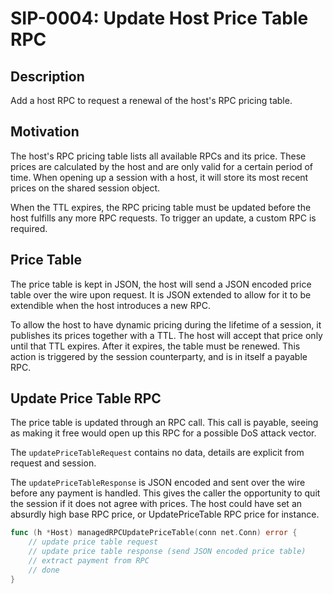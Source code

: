 # SIP-0004: Update Host Price Table RPC

## Description

Add a host RPC to request a renewal of the host's RPC pricing table.

## Motivation

The host's RPC pricing table lists all available RPCs and its price. These
prices are calculated by the host and are only valid for a certain period of
time. When opening up a session with a host, it will store its most recent
prices on the shared session object.

When the TTL expires, the RPC pricing table must be updated before the host
fulfills any more RPC requests. To trigger an update, a custom RPC is required.

## Price Table

The price table is kept in JSON, the host will send a JSON encoded price table
over the wire upon request. It is JSON extended to allow for it to be
extendible when the host introduces a new RPC.

To allow the host to have dynamic pricing during the lifetime of a session, it
publishes its prices together with a TTL. The host will accept that price only
until that TTL expires. After it expires, the table must be renewed. This action
is triggered by the session counterparty, and is in itself a payable RPC.

## Update Price Table RPC

The price table is updated through an RPC call. This call is payable, seeing as
making it free would open up this RPC for a possible DoS attack vector.

The `updatePriceTableRequest` contains no data, details are explicit from
request and session.

The `updatePriceTableResponse` is JSON encoded and sent over the wire before any
payment is handled. This gives the caller the opportunity to quit the session if
it does not agree with prices. The host could have set an absurdly high base RPC
price, or UpdatePriceTable RPC price for instance.

```Go
func (h *Host) managedRPCUpdatePriceTable(conn net.Conn) error {
    // update price table request
    // update price table response (send JSON encoded price table)
    // extract payment from RPC
    // done
}
```
